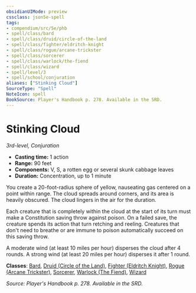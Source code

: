 ```yaml
---
obsidianUIMode: preview
cssclass: json5e-spell
tags:
- compendium/src/5e/phb
- spell/class/bard
- spell/class/druid/circle-of-the-land
- spell/class/fighter/eldritch-knight
- spell/class/rogue/arcane-trickster
- spell/class/sorcerer
- spell/class/warlock/the-fiend
- spell/class/wizard
- spell/level/3
- spell/school/conjuration
aliases: ["Stinking Cloud"]
SourceType: "Spell"
NoteIcon: spell
BookSource: Player's Handbook p. 278. Available in the SRD.
---
```

# Stinking Cloud
*3rd-level, Conjuration*  

- **Casting time:** 1 action
- **Range:** 90 feet
- **Components:** V, S, a rotten egg or several skunk cabbage leaves
- **Duration:** Concentration, up to 1 minute

You create a 20-foot-radius sphere of yellow, nauseating gas centered on a point within range. The cloud spreads around corners, and its area is heavily obscured. The cloud lingers in the air for the duration.

Each creature that is completely within the cloud at the start of its turn must make a Constitution saving throw against poison. On a failed save, the creature spends its action that turn retching and reeling. Creatures that don't need to breathe or are immune to poison automatically succeed on this saving throw.

A moderate wind (at least 10 miles per hour) disperses the cloud after 4 rounds. A strong wind (at least 20 miles per hour) disperses it after 1 round.

**Classes**: [Bard](/2-Mechanics/CLI/classes/bard.md), [Druid (Circle of the Land)](/2-Mechanics/CLI/classes/druid-circle-of-the-land.md), [Fighter (Eldritch Knight)](/2-Mechanics/CLI/classes/fighter-eldritch-knight.md), [Rogue (Arcane Trickster)](/2-Mechanics/CLI/classes/rogue-arcane-trickster.md), [Sorcerer](/2-Mechanics/CLI/classes/sorcerer.md), [Warlock (The Fiend)](/2-Mechanics/CLI/classes/warlock-the-fiend.md), [Wizard](/2-Mechanics/CLI/classes/wizard.md)

*Source: Player's Handbook p. 278. Available in the SRD.*